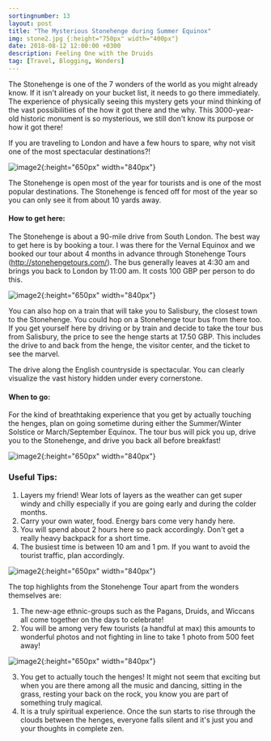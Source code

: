 ```yaml
---
sortingnumber: 13
layout: post
title: "The Mysterious Stonehenge during Summer Equinox"
img: stone2.jpg {:height="750px" width="400px"}
date: 2018-08-12 12:00:00 +0300
description: Feeling One with the Druids
tag: [Travel, Blogging, Wonders]
---
```


The Stonehenge is one of the 7 wonders of the world as you might already know. If it isn't already on your bucket list, it needs to go there immediately. The experience of physically seeing this mystery gets your mind thinking of the vast possibilities of the how it got there and the why. This 3000-year-old historic monument is so mysterious, we still don't know its purpose or how it got there!

If you are traveling to London and have a few hours to spare, why not visit one of the most spectacular destinations?!

![image2]({{site.baseurl}}/assets/img/stone1.jpg){:height="650px" width="840px"}


The Stonehenge is open most of the year for tourists and is one of the most popular destinations. The Stonehenge is fenced off for most of the year so you can only see it from about 10 yards away.

#### How to get here:
 The Stonehenge is about a 90-mile drive from South London. The best way to get here is by booking a tour. I was there for the Vernal Equinox and we booked our tour about 4 months in advance through Stonehenge Tours (http://stonehengetours.com/). The bus generally leaves at 4:30 am and brings you back to London by 11:00 am. It costs 100 GBP per person to do this.

 ![image2]({{site.baseurl}}/assets/img/stone2.jpg){:height="650px" width="840px"}


 You can also hop on a train that will take you to Salisbury, the closest town to the Stonehenge. You could hop on a Stonehenge tour bus from there too. If you get yourself here by driving or by train and decide to take the tour bus from Salisbury, the price to see the henge starts at 17.50 GBP. This includes the drive to and back from the henge, the visitor center, and the ticket to see the marvel.

 The drive along the English countryside is spectacular. You can clearly visualize the vast history hidden under every cornerstone.

#### When to go:
For the kind of breathtaking experience that you get by actually touching the henges, plan on going sometime during either the Summer/Winter Solstice or March/September Equinox. The tour bus will pick you up, drive you to the Stonehenge, and drive you back all before breakfast!

![image2]({{site.baseurl}}/assets/img/stone3.jpg){:height="650px" width="840px"}


### Useful Tips:
1. Layers my friend! Wear lots of layers as the weather can get super windy and chilly especially if you are going early and during the colder months.
2. Carry your own water, food. Energy bars come very handy here.
3. You will spend about 2 hours here so pack accordingly. Don't get a really heavy backpack for a short time.
4. The busiest time is between 10 am and 1 pm. If you want to avoid the tourist traffic, plan accordingly.

![image2]({{site.baseurl}}/assets/img/stone5.jpg){:height="650px" width="840px"}

The top highlights from the Stonehenge Tour apart from the wonders themselves are:
1. The new-age ethnic-groups such as the Pagans, Druids, and Wiccans all come together on the days to celebrate!
2. You will be among very few tourists (a handful at max) this amounts to wonderful photos and not fighting in line to take 1 photo from 500 feet away!

![image2]({{site.baseurl}}/assets/img/stone4.jpg){:height="650px" width="840px"}


3. You get to actually touch the henges! It might not seem that exciting but when you are there among all the music and dancing, sitting in the grass, resting your back on the rock, you know you are part of something truly magical.
4. It is a truly spiritual experience. Once the sun starts to rise through the clouds between the henges, everyone falls silent and it's just you and your thoughts in complete zen.
